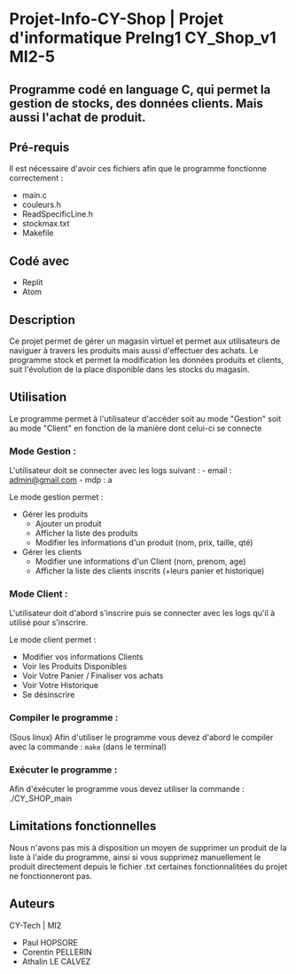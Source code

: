 # Projet-Info-CY-Shop | Projet d'informatique PreIng1 CY_Shop_v1 MI2-5

## Programme codé en language C, qui permet la gestion de stocks, des données clients. Mais aussi l'achat de produit.

## Pré-requis 

Il est nécessaire d'avoir ces fichiers afin que le programme fonctionne correctement :
- main.c
- couleurs.h
- ReadSpecificLine.h
- stockmax.txt
- Makefile

## Codé avec 

- Replit 
- Atom

## Description

Ce projet permet de gérer un magasin virtuel et permet aux utilisateurs de naviguer à travers les produits mais aussi d'effectuer des achats.
Le programme stock et permet la modification les données produits et clients, suit l'évolution de la place disponible dans les stocks du magasin.

## Utilisation

Le programme permet à l'utilisateur d'accéder soit au mode "Gestion" soit au mode "Client" en fonction de la manière dont celui-ci se connecte
### Mode Gestion : 
L'utilisateur doit se connecter avec les logs suivant : - email : admin@gmail.com
                                                        - mdp : a
                                                     
 Le mode gestion permet : 
 - Gérer les produits
    - Ajouter un produit
    - Afficher la liste des produits
    - Modifier les informations d'un produit (nom, prix, taille, qté)
 - Gérer les clients
    - Modifier une informations d'un Client (nom, prenom, age)
    - Afficher la liste des clients inscrits (+leurs panier et historique)

### Mode Client :

L'utilisateur doit d'abord s'inscrire puis se connecter avec les logs qu'il à utilisé pour s'inscrire.

Le mode client permet :
- Modifier vos informations Clients
- Voir les Produits Disponibles
- Voir Votre Panier / Finaliser vos achats
- Voir Votre Historique
- Se désinscrire

### Compiler le programme :
(Sous linux)
Afin d'utiliser le programme vous devez d'abord le compiler avec la commande :
<code>make</code>   (dans le terminal)

### Exécuter le programme :
Afin d'éxécuter le programme vous devez utiliser la commande :
./CY_SHOP_main

## Limitations fonctionnelles

Nous n'avons pas mis à disposition un moyen de supprimer un produit de la liste à l'aide du programme, ainsi si vous supprimez manuellement le produit directement depuis le fichier .txt certaines fonctionnalitées du projet ne fonctionneront pas.  

## Auteurs
CY-Tech | MI2
- Paul HOPSORE
- Corentin PELLERIN
- Athalin LE CALVEZ
